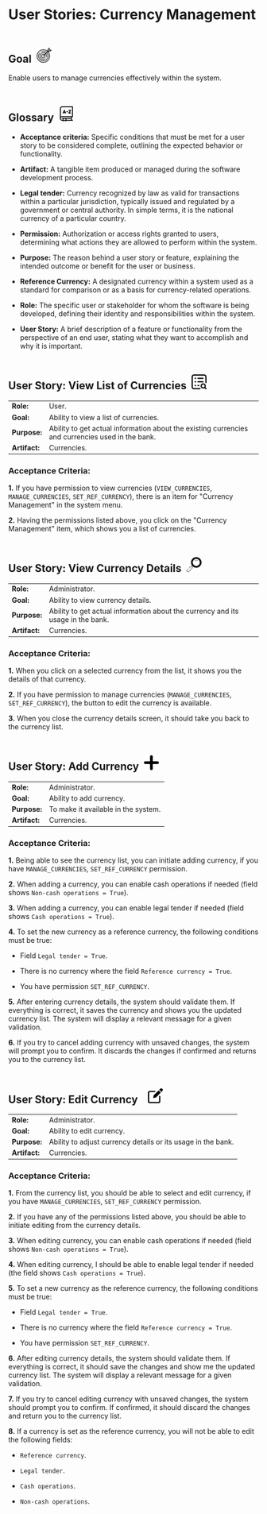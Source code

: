 # User Stories: Currency Management

## Goal&nbsp; <img src="resources/images/goal.png" style="width: 30px; height: 30px;margin-top: 20px;">

Enable users to manage currencies effectively within the system.

## Glossary&nbsp; <img src="resources/images/glossary.png" style="width: 30px; height: 30px;margin-top: 20px;">

* **Acceptance criteria:** Specific conditions that must be met for a user story to be considered complete, outlining the expected behavior or functionality.

* **Artifact:** A tangible item produced or managed during the software development process.

* **Legal tender:**  Currency recognized by law as valid for transactions within a particular jurisdiction, typically issued and regulated by a government or central authority. In simple terms, it is the national currency of a particular country.

* **Permission:** Authorization or access rights granted to users, determining what actions they are allowed to perform within the system.

* **Purpose:** The reason behind a user story or feature, explaining the intended outcome or benefit for the user or business.

* **Reference Currency:**  A designated currency within a system used as a standard for comparison or as a basis for currency-related operations.

* **Role:**  The specific user or stakeholder for whom the software is being developed, defining their identity and responsibilities within the system.

* **User Story:**  A brief description of a feature or functionality from the perspective of an end user, stating what they want to accomplish and why it is important.

## User Story: View List of Currencies &nbsp;<img src="resources/images/view-list.png" style="width: 30px; height: 30px;margin-top: 20px;">

<table>
<tr>
    <td><strong>Role:</strong></td>
    <td>User.</td>
</tr>
<tr>
    <td><strong>Goal:</strong></td>
    <td>Ability to view a list of currencies.</td>
</tr>
  <tr>
    <td><strong>Purpose:</strong></td>
    <td>Ability to get actual information about the existing currencies and currencies used in the bank.</td>
</tr>
    <tr>
    <td><strong>Artifact:</strong></td>
    <td>Currencies.</td>
</tr>
</table>

### Acceptance Criteria:

**1.** If you have permission to view currencies (`VIEW_CURRENCIES`, `MANAGE_CURRENCIES`, `SET_REF_CURRENCY`), there is an item for "Currency Management" in the system menu.

**2.** Having the permissions listed above, you click on the "Currency Management" item, which shows you a list of currencies.


## User Story: View Currency Details &nbsp;<img src="resources/images/view-details.png" style="width: 30px; height: 30px;margin-top: 20px;">

<table>
<tr>
    <td><strong>Role:</strong></td>
    <td>Administrator.</td>
</tr>
<tr>
    <td><strong>Goal:</strong></td>
    <td>Ability to view currency details.</td>
</tr>
  <tr>
    <td><strong>Purpose:</strong></td>
    <td>Ability to get actual information about the currency and its usage in the bank.</td>
</tr>
    <tr>
    <td><strong>Artifact:</strong></td>
    <td>Currencies.</td>
</tr>
</table>

### Acceptance Criteria:

**1.** When you click on a selected currency from the list, it shows you the details of that currency.

**2.** If you have permission to manage currencies (`MANAGE_CURRENCIES`, `SET_REF_CURRENCY`), the button to edit the currency is available.

**3.** When you close the currency details screen, it should take you back to the currency list.


## User Story: Add Currency &nbsp;<img src="resources/images/plus.png" style="width: 30px; height: 30px;margin-top: 20px;">

<table>
<tr>
    <td><strong>Role:</strong></td>
    <td>Administrator.</td>
</tr>
<tr>
    <td><strong>Goal:</strong></td>
    <td>Ability to add currency.</td>
</tr>
  <tr>
    <td><strong>Purpose:</strong></td>
    <td>To make it available in the system.</td>
</tr>
    <tr>
    <td><strong>Artifact:</strong></td>
    <td>Currencies.</td>
</tr>
</table>


### Acceptance Criteria:

**1.** Being able to see the currency list, you can initiate adding currency, if you have `MANAGE_CURRENCIES`, `SET_REF_CURRENCY` permission.

**2.** When adding a currency, you can enable cash operations if needed (field shows `Non-cash operations = True`).

**3.** When adding a currency, you can enable legal tender if needed (field shows `Cash operations = True`).

**4.** To set the new currency as a reference currency, the following conditions must be true: 

* Field `Legal tender = True`.

* There is no currency where the field `Reference currency = True`.

* You have permission `SET_REF_CURRENCY`.
  
**5.** After entering currency details, the system should validate them. If everything is correct, it saves the currency and shows you the updated currency list. The system will display a relevant message for a given validation.

**6.** If you try to cancel adding currency with unsaved changes, the system will prompt you to confirm. It discards the changes if confirmed and returns you to the currency list.

## User Story: Edit Currency &nbsp; &nbsp;<img src="resources/images/edit.png" style="width: 30px; height: 30px;margin-top: 20px;">

<table>
<tr>
    <td><strong>Role:</strong></td>
    <td>Administrator.</td>
</tr>
<tr>
    <td><strong>Goal:</strong></td>
    <td>Ability to edit currency.</td>
</tr>
  <tr>
    <td><strong>Purpose:</strong></td>
    <td>Ability to adjust currency details or its usage in the bank.</td>
</tr>
    <tr>
    <td><strong>Artifact:</strong></td>
    <td>Currencies.</td>
</tr>
</table>

### Acceptance Criteria:

**1.** From the currency list, you should be able to select and edit currency, if you have `MANAGE_CURRENCIES`, `SET_REF_CURRENCY` permission.

**2.** If you have any of the permissions listed above, you should be able to initiate editing from the currency details.

**3.** When editing currency, you can enable cash operations if needed (field shows `Non-cash operations = True`).

**4.** When editing currency, I should be able to enable legal tender if needed (the field shows `Cash operations = True`).

**5.** To set a new currency as the reference currency, the following conditions must be true: 

* Field `Legal tender = True`.

* There is no currency where the field `Reference currency = True`.

* You have permission `SET_REF_CURRENCY`.

**6.** After editing currency details, the system should validate them. If everything is correct, it should save the changes and show me the updated currency list. The system will display a relevant message for a given validation. 

**7.** If you try to cancel editing currency with unsaved changes, the system should prompt you to confirm. If confirmed, it should discard the changes and return you to the currency list.

**8.** If a currency is set as the reference currency, you will not be able to edit the following fields: 

* `Reference currency`.

* `Legal tender`.

* `Cash operations`. 

* `Non-cash operations`.


